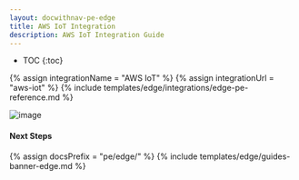 ```yaml
---
layout: docwithnav-pe-edge
title: AWS IoT Integration
description: AWS IoT Integration Guide
---
```


* TOC
{:toc}

{% assign integrationName = "AWS IoT" %}
{% assign integrationUrl = "aws-iot" %}
{% include templates/edge/integrations/edge-pe-reference.md %}

![image](/images/coming-soon.jpg)

#### Next Steps

{% assign docsPrefix = "pe/edge/" %}
{% include templates/edge/guides-banner-edge.md %}
